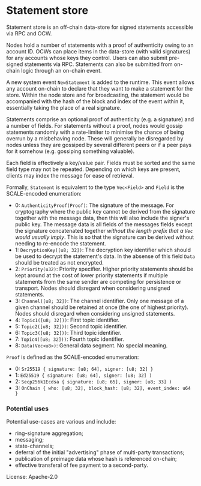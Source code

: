 # Statement store

Statement store is an off-chain data-store for signed statements accessible via RPC and OCW.

Nodes hold a number of statements with a proof of authenticity owing to an account ID. OCWs can place items in the data-store (with valid signatures) for any accounts whose keys they control. Users can also submit pre-signed statements via RPC. Statements can also be submitted from on-chain logic through an on-chain event.

A new system event `NewStatement` is added to the runtime. This event allows any account on-chain to declare that they want to make a statement for the store. Within the node store and for broadcasting, the statement would be accompanied with the hash of the block and index of the event within it, essentially taking the place of a real signature.

Statements comprise an optional proof of authenticity (e.g. a signature) and a number of fields. For statements without a proof, nodes would gossip statements randomly with a rate-limiter to minimise the chance of being overrun by a misbehaving node. These will generally be disregarded by nodes unless they are gossiped by several different peers or if a peer pays for it somehow (e.g. gossiping something valuable).

Each field is effectively a key/value pair. Fields must be sorted and the same field type may not be repeated. Depending on which keys are present, clients may index the message for ease of retrieval.

Formally, `Statement` is equivalent to the type `Vec<Field>` and `Field` is the SCALE-encoded enumeration:
- 0: `AuthenticityProof(Proof)`: The signature of the message. For cryptography where the public key cannot be derived from the signature together with the message data, then this will also include the signer's public key. The message data is all fields of the messages fields except the signature concatenated together *without the length prefix that a `Vec` would usually imply*. This is so that the signature can be derived without needing to re-encode the statement.
- 1: `DecryptionKey([u8; 32])`: The decryption key identifier which should be used to decrypt the statement's data. In the absense of this field `Data` should be treated as not encrypted.
- 2: `Priority(u32)`: Priority specifier. Higher priority statements should be kept around at the cost of lower priority statements if multiple statements from the same sender are competing for persistence or transport. Nodes should disregard when considering unsigned statements.
- 3: `Channel([u8; 32])`: The channel identifier. Only one message of a given channel should be retained at once (the one of highest priority). Nodes should disregard when considering unsigned statements.
- 4: `Topic1([u8; 32]))`: First topic identifier.
- 5: `Topic2([u8; 32]))`: Second topic identifier.
- 6: `Topic3([u8; 32]))`: Third topic identifier.
- 7: `Topic4([u8; 32]))`: Fourth topic identifier.
- 8: `Data(Vec<u8>)`: General data segment. No special meaning.

`Proof` is defined as the SCALE-encoded enumeration:
- 0: `Sr25519 { signature: [u8; 64], signer: [u8; 32] }`
- 1: `Ed25519 { signature: [u8; 64], signer: [u8; 32] )`
- 2: `Secp256k1Ecdsa { signature: [u8; 65], signer: [u8; 33] )`
- 3: `OnChain { who: [u8; 32], block_hash: [u8; 32], event_index: u64 }`

### Potential uses

Potential use-cases are various and include:
- ring-signature aggregation;
- messaging;
- state-channels;
- deferral of the initial "advertising" phase of multi-party transactions;
- publication of preimage data whose hash is referenced on-chain;
- effective transferal of fee payment to a second-party.


License: Apache-2.0
